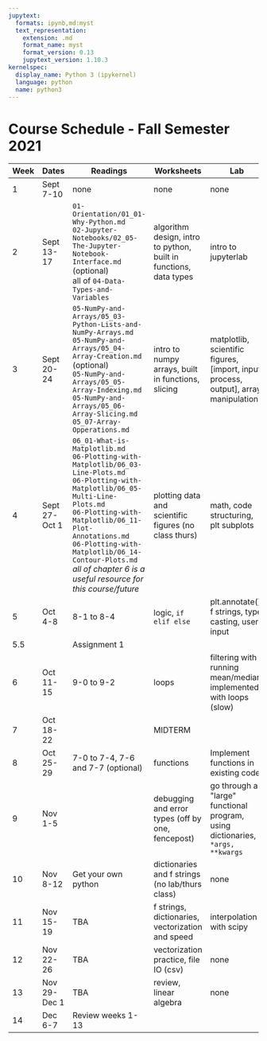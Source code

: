 ```yaml
---
jupytext:
  formats: ipynb,md:myst
  text_representation:
    extension: .md
    format_name: myst
    format_version: 0.13
    jupytext_version: 1.10.3
kernelspec:
  display_name: Python 3 (ipykernel)
  language: python
  name: python3
---
```


# Course Schedule - Fall Semester 2021

Week |Dates | Readings | Worksheets | Lab
 --- |--- |--- |--- |   --- |
 1|Sept 7-10| none | none | none
 2|Sept 13-17|  `01-Orientation/01_01-Why-Python.md` <br> `02-Jupyter-Notebooks/02_05-The-Jupyter-Notebook-Interface.md` (optional) <br> all of `04-Data-Types-and-Variables` | algorithm design, intro to python, built in functions, data types | intro to jupyterlab 
 3|Sept 20-24|  `05-NumPy-and-Arrays/05_03-Python-Lists-and-NumPy-Arrays.md` <br> `05-NumPy-and-Arrays/05_04-Array-Creation.md` (optional) <br> `05-NumPy-and-Arrays/05_05-Array-Indexing.md` <br> `05-NumPy-and-Arrays/05_06-Array-Slicing.md` <br> `05_07-Array-Opperations.md` | intro to numpy arrays, built in functions, slicing| matplotlib, scientific figures, [import, input, process, output], array manipulation
 4|Sept 27-Oct 1|  `06_01-What-is-Matplotlib.md` <br> `06-Plotting-with-Matplotlib/06_03-Line-Plots.md` <br> `06-Plotting-with-Matplotlib/06_05-Multi-Line-Plots.md` <br> `06-Plotting-with-Matplotlib/06_11-Plot-Annotations.md` <br> `06-Plotting-with-Matplotlib/06_14-Contour-Plots.md` <br> *all of chapter 6 is a useful resource for this course/future* |  plotting data and scientific figures (no class thurs) | math, code structuring, plt subplots
 5|Oct 4-8|  8-1 to 8-4 |  logic, `if elif else` | plt.annotate(), f strings, type casting, user input
 5.5  | | Assignment 1
 6|Oct 11-15|  9-0 to 9-2 | loops | filtering with running mean/median, implemented with loops (slow)
 7|Oct 18-22|   | MIDTERM
 8|Oct 25-29|  7-0 to 7-4, 7-6 and 7-7 (optional) | functions | Implement functions in existing code
 9|Nov 1-5|   | debugging and error types (off by one, fencepost) | go through a "large" functional program, using dictionaries, `*args, **kwargs` 
 10|Nov 8-12| Get your own python  | dictionaries and f strings (no lab/thurs class) | none
 11|Nov 15-19|  TBA | f strings, dictionaries, vectorization and speed | interpolation with scipy
 12|Nov 22-26|  TBA | vectorization practice, file IO (csv) | none
 13|Nov 29-Dec 1| TBA | review, linear algebra | none
 14|Dec 6-7| Review weeks 1-13 ||
